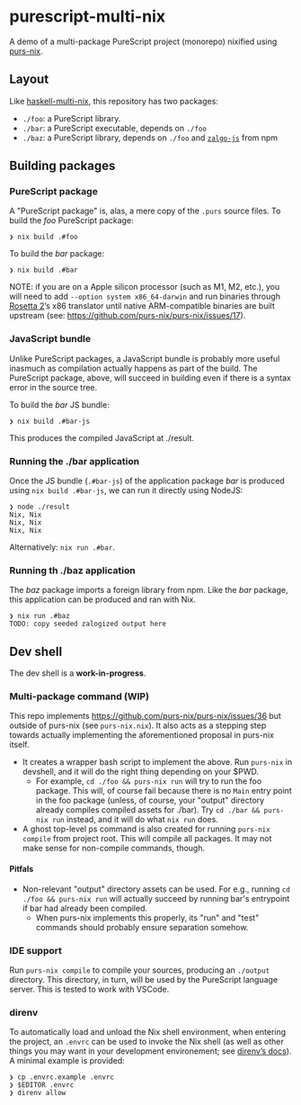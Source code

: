 # purescript-multi-nix

A demo of a multi-package PureScript project (monorepo) nixified using [purs-nix](https://github.com/purs-nix/purs-nix).

## Layout

Like [haskell-multi-nix](https://github.com/srid/haskell-multi-nix), this repository has two packages:

- `./foo`: a PureScript library.
- `./bar`: a PureScript executable, depends on `./foo`
- `./baz`: a PureScript library, depends on `./foo` and [`zalgo-js`](https://github.com/casieber/zalgo-js) from npm

## Building packages

### PureScript package 

A "PureScript package" is, alas, a mere copy of the `.purs` source files. To build the *foo* PureScript package:

``` sh-session
❯ nix build .#foo
```

To build the *bar* package:

``` sh-session
❯ nix build .#bar
```

NOTE: if you are on a Apple silicon processor (such as M1, M2, etc.), you will need to add `--option system x86_64-darwin` and run binaries through [Rosetta 2](https://en.wikipedia.org/wiki/Rosetta_2_(software))’s x86 translator until native ARM-compatible binaries are built upstream (see: https://github.com/purs-nix/purs-nix/issues/17).

### JavaScript bundle

Unlike PureScript packages, a JavaScript bundle is probably more useful inasmuch as compilation actually happens as part of the build. The PureScript package, above, will succeed in building even if there is a syntax error in the source tree.

To build the *bar* JS bundle:

``` sh-session
❯ nix build .#bar-js
```

This produces the compiled JavaScript at ./result.

### Running the ./bar application
Once the JS bundle (`.#bar-js`) of the application package *bar* is produced using `nix build .#bar-js`, we can run it directly using NodeJS:

``` sh-session
❯ node ./result
Nix, Nix
Nix, Nix
Nix, Nix
```

Alternatively: `nix run .#bar`.

### Running th ./baz application
The *baz* package imports a foreign library from npm. Like the *bar* package, this application can be produced and ran with Nix.


``` sh-session
❯ nix run .#baz
TODO: copy seeded zalogized output here
```

## Dev shell

The dev shell is a **work-in-progress**. 

### Multi-package command (WIP)

This repo implements https://github.com/purs-nix/purs-nix/issues/36 but outside of purs-nix (see `purs-nix.nix`). It also acts as a stepping step towards actually implementing the aforementioned proposal in purs-nix itself.

- It creates a wrapper bash script to implement the above. Run `purs-nix` in devshell, and it will do the right thing depending on your $PWD. 
  - For example, `cd ./foo && purs-nix run` will try to run the foo package. This will, of course fail because there is no `Main` entry point in the foo package (unless, of course, your "output" directory already compiles compiled assets for ./bar). Try `cd ./bar && purs-nix run` instead, and it will do what `nix run` does.
- A ghost top-level ps command is also created for running `purs-nix compile` from project root. This will compile all packages. It may not make sense for non-compile commands, though.


#### Pitfals

- Non-relevant "output" directory assets can be used. For e.g., running `cd ./foo && purs-nix run` will actually succeed by running bar's entrypoint if bar had already been compiled. 
  - When purs-nix implements this properly, its "run" and "test" commands should probably ensure separation somehow.

### IDE support

Run `purs-nix compile` to compile your sources, producing an `./output` directory. This directory, in turn, will be used by the PureScript language server. This is tested to work with VSCode.

### direnv

To automatically load and unload the Nix shell environment, when entering the project, an `.envrc` can be used to invoke the Nix shell (as well as other things you may want in your development environement; see [direnv’s docs](https://direnv.net/)). A minimal example is provided:

``` sh-session
❯ cp .envrc.example .envrc
❯ $EDITOR .envrc
❯ direnv allow
```
